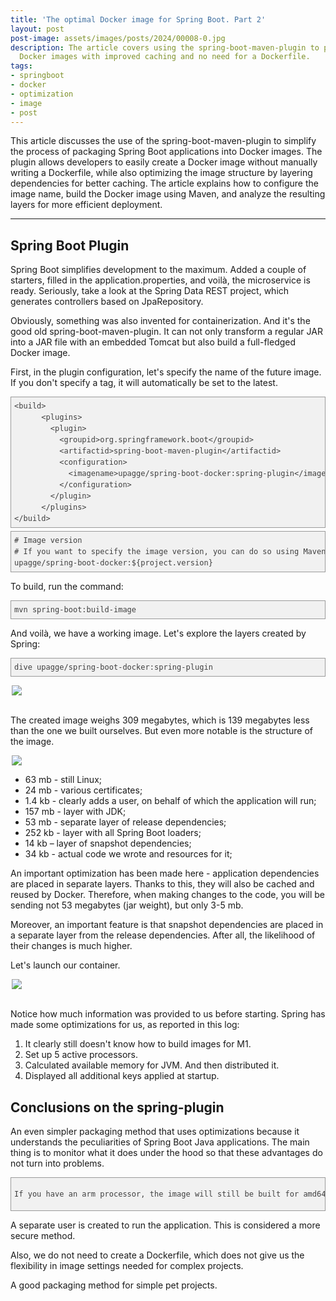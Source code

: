 ```yaml
---
title: 'The optimal Docker image for Spring Boot. Part 2'
layout: post
post-image: assets/images/posts/2024/00008-0.jpg
description: The article covers using the spring-boot-maven-plugin to package Spring Boot applications into optimized 
  Docker images with improved caching and no need for a Dockerfile.
tags:
- springboot
- docker
- optimization
- image
- post
---
```


This article discusses the use of the spring-boot-maven-plugin to simplify the process of packaging Spring Boot 
applications into Docker images. The plugin allows developers to easily create a Docker image without manually writing 
a Dockerfile, while also optimizing the image structure by layering dependencies for better caching. The article 
explains how to configure the image name, build the Docker image using Maven, and analyze the resulting layers for more 
efficient deployment.

---

<div class="Article-Text"><span><h2>Spring Boot Plugin</h2>
<p>Spring Boot simplifies development to the maximum. Added a couple of starters, filled in
    the application.properties, and voilà, the microservice is ready. Seriously, take a look at the Spring Data REST
    project, which generates controllers based on JpaRepository.</p>
<p>Obviously, something was also invented
    for containerization. And it's the good old spring-boot-maven-plugin. It can not only transform a regular JAR into a
    JAR file with an embedded Tomcat but also build a full-fledged Docker image.</p>
<p>First, in the plugin
    configuration, let's specify the name of the future image. If you don't specify a tag, it will automatically be set
    to the latest.</p>
<pre style="font-variant-numeric: normal; font-variant-east-asian: normal; font-variant-alternates: normal; font-kerning: auto; font-optical-sizing: auto; font-feature-settings: normal; font-variation-settings: normal; font-variant-position: normal; font-stretch: normal; font-size: 12px; line-height: 18px; font-family: Consolas, Monaco, Monospaced, monospace; margin-top: 5px; margin-bottom: 5px; padding: 5px; vertical-align: baseline; border: 1px solid rgb(154, 154, 154); outline: 0px; background-image: none; background-position: 0px 0px; background-repeat: repeat; background-attachment: scroll; background-color: rgb(241, 241, 241); max-width: 100%; overflow: auto; color: rgb(64, 64, 64);">
&lt;build&gt;
    &nbsp;&nbsp;&lt;plugins&gt;
    &nbsp;&nbsp;&nbsp;&nbsp;&lt;plugin&gt;
    &nbsp;&nbsp;&nbsp;&nbsp;&nbsp;&nbsp;&lt;groupid&gt;org.springframework.boot&lt;/groupid&gt;
    &nbsp;&nbsp;&nbsp;&nbsp;&nbsp;&nbsp;&lt;artifactid&gt;spring-boot-maven-plugin&lt;/artifactid&gt;
    &nbsp;&nbsp;&nbsp;&nbsp;&nbsp;&nbsp;&lt;configuration&gt;
    &nbsp;&nbsp;&nbsp;&nbsp;&nbsp;&nbsp;&nbsp;&nbsp;&lt;imagename&gt;upagge/spring-boot-docker:spring-plugin&lt;/imagename&gt;
    &nbsp;&nbsp;&nbsp;&nbsp;&nbsp;&nbsp;&lt;/configuration&gt;
    &nbsp;&nbsp;&nbsp;&nbsp;&lt;/plugin&gt;
    &nbsp;&nbsp;&lt;/plugins&gt;
&lt;/build&gt;
</pre>
<pre style="font-variant-numeric: normal; font-variant-east-asian: normal; font-variant-alternates: normal; font-kerning: auto; font-optical-sizing: auto; font-feature-settings: normal; font-variation-settings: normal; font-variant-position: normal; font-stretch: normal; font-size: 12px; line-height: 18px; font-family: Consolas, Monaco, Monospaced, monospace; margin-top: 5px; margin-bottom: 5px; padding: 5px; vertical-align: baseline; border: 1px solid rgb(154, 154, 154); outline: 0px; background-image: none; background-position: 0px 0px; background-repeat: repeat; background-attachment: scroll; background-color: rgb(241, 241, 241); max-width: 100%; overflow: auto; color: rgb(64, 64, 64);"># Image version
# If you want to specify the image version, you can do so using Maven project variables:
<imagename>upagge/spring-boot-docker:${project.version}</imagename>
</pre>
<p>To build, run the command:</p>
<pre style="font-variant-numeric: normal; font-variant-east-asian: normal; font-variant-alternates: normal; font-kerning: auto; font-optical-sizing: auto; font-feature-settings: normal; font-variation-settings: normal; font-variant-position: normal; font-stretch: normal; font-size: 12px; line-height: 18px; font-family: Consolas, Monaco, Monospaced, monospace; margin-top: 5px; margin-bottom: 5px; padding: 5px; vertical-align: baseline; border: 1px solid rgb(154, 154, 154); outline: 0px; background-image: none; background-position: 0px 0px; background-repeat: repeat; background-attachment: scroll; background-color: rgb(241, 241, 241); max-width: 100%; overflow: auto; color: rgb(64, 64, 64);">mvn spring-boot:build-image</pre>
<p>And voilà, we have a working image. Let's explore the layers created by Spring:</p>
<pre style="font-variant-numeric: normal; font-variant-east-asian: normal; font-variant-alternates: normal; font-kerning: auto; font-optical-sizing: auto; font-feature-settings: normal; font-variation-settings: normal; font-variant-position: normal; font-stretch: normal; font-size: 12px; line-height: 18px; font-family: Consolas, Monaco, Monospaced, monospace; margin-top: 5px; margin-bottom: 5px; padding: 5px; vertical-align: baseline; border: 1px solid rgb(154, 154, 154); outline: 0px; background-image: none; background-position: 0px 0px; background-repeat: repeat; background-attachment: scroll; background-color: rgb(241, 241, 241); max-width: 100%; overflow: auto; color: rgb(64, 64, 64);">dive upagge/spring-boot-docker:spring-plugin</pre>
<p>
    <img style="height: auto; display: block; margin: auto; max-width: 500px;" src="/assets/images/posts/2024/00008-1.jpg">
    <br>
</p>
<p>The created image weighs 309 megabytes, which is 139 megabytes less than the one we built ourselves. But even more
    notable is the structure of the image.</p><p></p>
<img style="height: auto; display: block; margin: auto; max-width: 500px;" src="/assets/images/posts/2024/00008-2.jpg">
<p></p>
<ul>
    <li>63 mb - still Linux;</li>
    <li>24 mb - various certificates;</li>
    <li>1.4 kb - clearly adds a user, on behalf of which the application will run;</li>
    <li>157 mb - layer with JDK;</li>
    <li>53 mb - separate layer of release dependencies;</li>
    <li>252 kb - layer with all Spring Boot loaders;</li>
    <li>14 kb – layer of snapshot dependencies;</li>
    <li>34 kb - actual code we wrote and resources for it;</li>
</ul><p></p><p>An important optimization has been made here - application dependencies are placed in separate layers.
    Thanks to this, they will also be cached and reused by Docker. Therefore, when making changes to the code, you will
    be sending not 53 megabytes (jar weight), but only 3-5 mb.</p><p>Moreover, an important feature is that snapshot
    dependencies are placed in a separate layer from the release dependencies. After all, the likelihood of their
    changes is much higher.</p><p>Let's launch our container.</p>
<p>
    <img style="height: auto; display: block; margin: auto; max-width: 500px;" src="/assets/images/posts/2024/00008-3.jpg">
    <br>
</p>
<p>Notice how much information was provided to us before starting. Spring has made some optimizations for us, as
    reported in this log:</p><p></p>
<ol>
    <li>It clearly still doesn't know how to build images for M1.</li>
    <li>Set up 5 active processors.</li>
    <li>Calculated available memory for JVM. And then distributed it.</li>
    <li>Displayed all additional keys applied at startup.</li>
</ol><p></p><h2>Conclusions on the spring-plugin</h2><p>An even simpler packaging method that uses optimizations because
    it understands the peculiarities of Spring Boot Java applications. The main thing is to monitor what it does under
    the hood so that these advantages do not turn into problems.</p>
<pre style="font-variant-numeric: normal; font-variant-east-asian: normal; font-variant-alternates: normal; font-kerning: auto; font-optical-sizing: auto; font-feature-settings: normal; font-variation-settings: normal; font-variant-position: normal; font-stretch: normal; font-size: 12px; line-height: 18px; font-family: Consolas, Monaco, Monospaced, monospace; margin-top: 5px; margin-bottom: 5px; padding: 5px; vertical-align: baseline; border: 1px solid rgb(154, 154, 154); outline: 0px; background-image: none; background-position: 0px 0px; background-repeat: repeat; background-attachment: scroll; background-color: rgb(241, 241, 241); max-width: 100%; overflow: auto; color: rgb(64, 64, 64);"><p>If you have an arm processor, the image will still be built for amd64.</p></pre>
<p>A separate user is created to run the application. This is considered a more secure method.</p><p>Also, we do not
    need to create a Dockerfile, which does not give us the flexibility in image settings needed for complex
    projects.</p><p>A good packaging method for simple pet projects.</p>
</span></div>